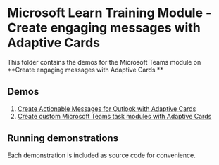 # Microsoft Learn Training Module - Create engaging messages with Adaptive Cards

This folder contains the demos for the Microsoft Teams module on **Create engaging messages with Adaptive Cards
**

## Demos

1. [Create Actionable Messages for Outlook with Adaptive Cards](./02-outlook)
1. [Create custom Microsoft Teams task modules with Adaptive Cards](./03-msteams)

## Running demonstrations

Each demonstration is included as source code for convenience.

